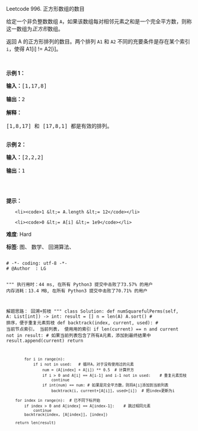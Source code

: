 Leetcode 996. 正方形数组的数目
<p>给定一个非负整数数组&nbsp;<code>A</code>，如果该数组每对相邻元素之和是一个完全平方数，则称这一数组为<em>正方形</em>数组。</p>


<p>返回 A 的正方形排列的数目。两个排列 <code>A1</code> 和 <code>A2</code> 不同的充要条件是存在某个索引 <code>i</code>，使得 A1[i] != A2[i]。</p>



<p>&nbsp;</p>



<p><strong>示例 1：</strong></p>



<pre><strong>输入：</strong>[1,17,8]

<strong>输出：</strong>2

<strong>解释：</strong>

[1,8,17] 和 [17,8,1] 都是有效的排列。

</pre>



<p><strong>示例 2：</strong></p>



<pre><strong>输入：</strong>[2,2,2]

<strong>输出：</strong>1

</pre>



<p>&nbsp;</p>



<p><strong>提示：</strong></p>



<ol>

	<li><code>1 &lt;= A.length &lt;= 12</code></li>

	<li><code>0 &lt;= A[i] &lt;= 1e9</code></li>

</ol>





 **难度**: Hard



 **标签**: 图、 数学、 回溯算法、 





<div class="hcb_wrap">
<pre class="prism undefined-numbers lang-python" data-lang="Python"><code>
# -*- coding: utf-8 -*-
# @Author  : LG

"""
执行用时：44 ms, 在所有 Python3 提交中击败了73.57% 的用户
内存消耗：13.4 MB, 在所有 Python3 提交中击败了70.71% 的用户

解题思路：
    回溯+剪枝
"""
class Solution:
    def numSquarefulPerms(self, A: List[int]) -> int:
        result = []
        n = len(A)
        A.sort()    # 排序，便于重复元素剪枝
        def backtrack(index, current, used):    # 当前节点索引， 当前列表， 使用用的索引
            if len(current) == n and current not in result: # 如果当前列表包含了所有A元素，添加到最终结果中
                result.append(current)
                return

            for i in range(n):
                if i not in used:   # 循环A，对于没有使用过的元素
                    num = (A[index] + A[i]) ** 0.5  # 计算开方
                    if i > 0 and A[i] == A[i-1] and i-1 not in used:    # 重复元素剪枝
                        continue
                    if int(num) == num: # 如果是完全平方数，则将A[i]添加到当前列表
                        backtrack(i, current+[A[i]], used+[i])  # 把index更新为i

        for index in range(n):  # 已不同下标开始
            if index > 0 and A[index] == A[index-1]:    # 跳过相同元素
                continue
            backtrack(index, [A[index]], [index])

        return len(result)
</code></pre></div>
